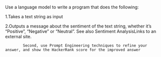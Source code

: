 Use a language model to write a program that does the following:

1.Takes a text string as input

2.Outputs a message about the sentiment of the text string, whether it’s “Positive”, “Negative” or “Neutral”. See also Sentiment AnalysisLinks to an external site.

            Second, use Prompt Engineering techniques to refine your answer, and show the HackerRank score for the improved answer
